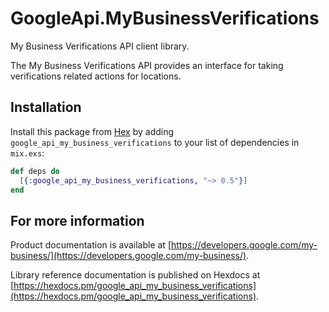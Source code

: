 # GoogleApi.MyBusinessVerifications

My Business Verifications API client library.

The My Business Verifications API provides an interface for taking verifications related actions for locations.

## Installation

Install this package from [Hex](https://hex.pm) by adding
`google_api_my_business_verifications` to your list of dependencies in `mix.exs`:

```elixir
def deps do
  [{:google_api_my_business_verifications, "~> 0.5"}]
end
```

## For more information

Product documentation is available at [https://developers.google.com/my-business/](https://developers.google.com/my-business/).

Library reference documentation is published on Hexdocs at
[https://hexdocs.pm/google_api_my_business_verifications](https://hexdocs.pm/google_api_my_business_verifications).
